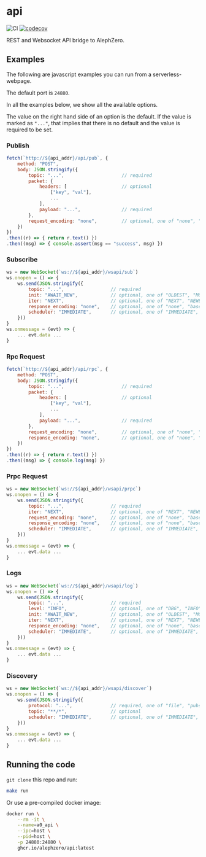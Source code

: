 # api
![CI](https://github.com/alephzero/api/workflows/CI/badge.svg?branch=master)
[![codecov](https://codecov.io/gh/alephzero/api/branch/master/graph/badge.svg)](https://codecov.io/gh/alephzero/api)


REST and Websocket API bridge to AlephZero.

## Examples

The following are javascript examples you can run from a serverless-webpage.

The default port is `24880`.

In all the examples below, we show all the available options.

The value on the right hand side of an option is the default.
If the value is marked as `"..."`, that implies that there is no default and the value is required to be set.

### Publish
```js
fetch(`http://${api_addr}/api/pub`, {
    method: "POST",
    body: JSON.stringify({
        topic: "...",                     // required
        packet: {
            headers: [                    // optional
                ["key", "val"],
                ...
            ],
            payload: "...",               // required
        },
        request_encoding: "none",         // optional, one of "none", "base64"
    })
})
.then((r) => { return r.text() })
.then((msg) => { console.assert(msg == "success", msg) })
```

### Subscribe
```js
ws = new WebSocket(`ws://${api_addr}/wsapi/sub`)
ws.onopen = () => {
    ws.send(JSON.stringify({
        topic: "...",                 // required
        init: "AWAIT_NEW",            // optional, one of "OLDEST", "MOST_RECENT", "AWAIT_NEW"
        iter: "NEXT",                 // optional, one of "NEXT", "NEWEST"
        response_encoding: "none",    // optional, one of "none", "base64"
        scheduler: "IMMEDIATE",       // optional, one of "IMMEDIATE", "ON_ACK", "ON_DRAIN"
    }))
}
ws.onmessage = (evt) => {
    ... evt.data ...
}
```

### Rpc Request
```js
fetch(`http://${api_addr}/api/rpc`, {
    method: "POST",
    body: JSON.stringify({
        topic: "...",                     // required
        packet: {
            headers: [                    // optional
                ["key", "val"],
                ...
            ],
            payload: "...",               // required
        },
        request_encoding: "none",         // optional, one of "none", "base64"
        response_encoding: "none",        // optional, one of "none", "base64"
    })
})
.then((r) => { return r.text() })
.then((msg) => { console.log(msg) })
```

### Prpc Request
```js
ws = new WebSocket(`ws://${api_addr}/wsapi/prpc`)
ws.onopen = () => {
    ws.send(JSON.stringify({
        topic: "...",                 // required
        iter: "NEXT",                 // optional, one of "NEXT", "NEWEST"
        request_encoding: "none",     // optional, one of "none", "base64"
        response_encoding: "none",    // optional, one of "none", "base64"
        scheduler: "IMMEDIATE",       // optional, one of "IMMEDIATE", "ON_ACK", "ON_DRAIN"
    }))
}
ws.onmessage = (evt) => {
    ... evt.data ...
}
```

### Logs
```js
ws = new WebSocket(`ws://${api_addr}/wsapi/log`)
ws.onopen = () => {
    ws.send(JSON.stringify({
        topic: "...",                 // required
        level: "INFO",                // optional, one of "DBG", "INFO", "WARN", "ERR", "CRIT"
        init: "AWAIT_NEW",            // optional, one of "OLDEST", "MOST_RECENT", "AWAIT_NEW"
        iter: "NEXT",                 // optional, one of "NEXT", "NEWEST"
        response_encoding: "none",    // optional, one of "none", "base64"
        scheduler: "IMMEDIATE",       // optional, one of "IMMEDIATE", "ON_ACK", "ON_DRAIN"
    }))
}
ws.onmessage = (evt) => {
    ... evt.data ...
}
```

### Discovery
```js
ws = new WebSocket(`ws://${api_addr}/wsapi/discover`)
ws.onopen = () => {
    ws.send(JSON.stringify({
        protocol: "...",              // required, one of "file", "pubsub", "rpc", "prpc", "log", "cfg"
        topic: "**/*",                // optional
        scheduler: "IMMEDIATE",       // optional, one of "IMMEDIATE", "ON_ACK", "ON_DRAIN"
    }))
}
ws.onmessage = (evt) => {
    ... evt.data ...
}
```

## Running the code

`git clone` this repo and run:
```sh
make run
```

Or use a pre-compiled docker image:
```sh
docker run \
    --rm -it \
    --name=a0_api \
    --ipc=host \
    --pid=host \
    -p 24880:24880 \
    ghcr.io/alephzero/api:latest
```
